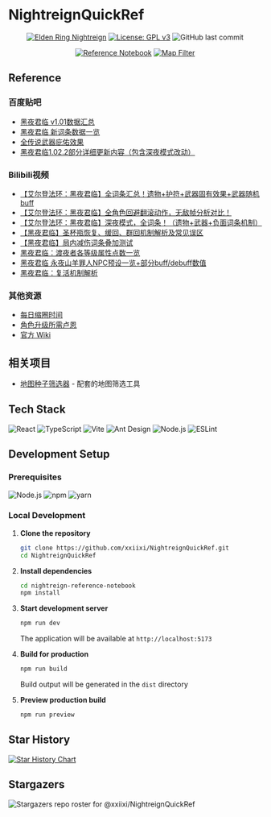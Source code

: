 # NightreignQuickRef

<div align="center">

[![Elden Ring Nightreign](https://img.shields.io/badge/Elden_Ring-Nightreign-blue)](https://www.bandainamcoent.com/games/nightreign)
[![License: GPL v3](https://img.shields.io/badge/License-GPL%20v3-yellow.svg)](https://www.gnu.org/licenses/gpl-3.0)
![GitHub last commit](https://img.shields.io/github/last-commit/xxiixi/NightreignQuickRef)


[![Reference Notebook](https://img.shields.io/badge/Reference%20Notebook-View%20Online-8B5CF6?style=for-the-badge&logo=github)](https://xixi.github.io/NightreignQuickRef)
[![Map Filter](https://img.shields.io/badge/Map%20Filter-View%20Online-FF1493?style=for-the-badge&logo=github)](https://xxiixi.github.io/NightreignMapFilter/)

</div>

## Reference

### 百度贴吧
- [黑夜君临 v1.01数据汇总](https://tieba.baidu.com/p/9906444262?pid=152430482433&cid=#152430482433)
- [黑夜君临 新词条数据一览](https://tieba.baidu.com/p/9935090782?pid=152476350171&cid=#152476350171)
- [全传说武器庇佑效果](https://tieba.baidu.com/p/9889921465?pid=152403477340&cid=#152403477340)
- [黑夜君临1.02.2部分详细更新内容（包含深夜模式改动）](https://tieba.baidu.com/p/10026641416?pid=152611338073&cid=#152611338073)

### Bilibili视频
- [【艾尔登法环：黑夜君临】全词条汇总！遗物+护符+武器固有效果+武器随机buff](https://www.bilibili.com/video/BV1GfMSzvE3V)
- [【艾尔登法环：黑夜君临】全角色回避翻滚动作，无敌帧分析对比！](https://www.bilibili.com/video/BV1LvuVzuEqo)
- [【艾尔登法环：黑夜君临】深夜模式，全词条！（遗物+武器+负面词条机制）](https://www.bilibili.com/video/BV1JLpxzmEdv)
- [【黑夜君临】圣杯瓶恢复、缓回、群回机制解析及常见误区](https://www.bilibili.com/video/BV1M18jzQE9X)
- [【黑夜君临】局内减伤词条叠加测试](https://www.bilibili.com/opus/1100871642065666054)
- [黑夜君临：渡夜者各等级属性点数一览](https://www.bilibili.com/video/BV1p5ThzfEy7)
- [黑夜君临 永夜山羊罪人NPC预设一览+部分buff/debuff数值](https://www.bilibili.com/video/BV1wzvNzREYQ)
- [黑夜君临：复活机制解析](https://www.bilibili.com/video/BV1TnNLzXESx)

### 其他资源
- [每日缩圈时间](https://mobalytics.gg/elden-ring-nightreign/guides/day-length)
- [角色升级所需卢恩](https://game8.co/games/Elden-Ring-Nightreign/archives/522643)
- [官方 Wiki](https://eldenringnightreign.wiki.fextralife.com/Elden+Ring+Nightreign+Wiki)

## 相关项目
- [地图种子筛选器](https://xxiixi.github.io/NightreignMapFilter/) - 配套的地图筛选工具


## Tech Stack

![React](https://img.shields.io/badge/React-19.1.0-61DAFB?logo=react&logoColor=white&style=flat-square)
![TypeScript](https://img.shields.io/badge/TypeScript-5.8.3-3178C6?logo=typescript&logoColor=white&style=flat-square)
![Vite](https://img.shields.io/badge/Vite-7.0.4-646CFF?logo=vite&logoColor=white&style=flat-square)
![Ant Design](https://img.shields.io/badge/Ant%20Design-5.26.7-0170FE?logo=ant-design&logoColor=white&style=flat-square)
![Node.js](https://img.shields.io/badge/Node.js-18+-339933?logo=node.js&logoColor=white&style=flat-square)
![ESLint](https://img.shields.io/badge/ESLint-9.30.1-4B32C3?logo=eslint&logoColor=white&style=flat-square)

## Development Setup

### Prerequisites

![Node.js](https://img.shields.io/badge/Node.js-18+-339933?logo=node.js&logoColor=white)
![npm](https://img.shields.io/badge/npm-9+-CB3837?logo=npm&logoColor=white)
![yarn](https://img.shields.io/badge/yarn-1.22+-2C8EBB?logo=yarn&logoColor=white)

### Local Development

1. **Clone the repository**
   ```bash
   git clone https://github.com/xxiixi/NightreignQuickRef.git
   cd NightreignQuickRef
   ```

2. **Install dependencies**
   ```bash
   cd nightreign-reference-notebook
   npm install
   ```

3. **Start development server**
   ```bash
   npm run dev
   ```
   The application will be available at `http://localhost:5173`

4. **Build for production**
   ```bash
   npm run build
   ```
   Build output will be generated in the `dist` directory

5. **Preview production build**
   ```bash
   npm run preview
   ```

## Star History

[![Star History Chart](https://api.star-history.com/svg?repos=xxiixi/NightreignQuickRef&type=Date)](https://www.star-history.com/#xxiixi/NightreignQuickRef&Date)

## Stargazers

<picture>
  <source 
    media="(prefers-color-scheme: dark)" 
    srcset="https://reporoster.com/stars/dark/xxiixi/NightreignQuickRef">

  <img 
    src="https://reporoster.com/stars/xxiixi/NightreignQuickRef" 
    alt="Stargazers repo roster for @xxiixi/NightreignQuickRef">
</picture>
